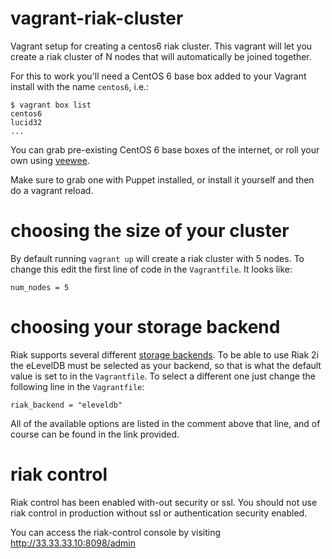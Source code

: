 vagrant-riak-cluster
====================

Vagrant setup for creating a centos6 riak cluster. This vagrant
will let you create a riak cluster of N nodes that will automatically
be joined together.

For this to work you'll need a CentOS 6 base box added
to your Vagrant install with the name `centos6`, i.e.:

    $ vagrant box list
    centos6
    lucid32
    ...

You can grab pre-existing CentOS 6 base boxes of the internet, or roll
your own using [veewee](https://github.com/jedi4ever/veewee/).

Make sure to grab one with Puppet installed, or install it yourself and then do a vagrant reload.

choosing the size of your cluster
=================================

By default running `vagrant up` will create a riak cluster
with 5 nodes. To change this edit the first line of code in
the `Vagrantfile`. It looks like:

    num_nodes = 5

choosing your storage backend
=============================

Riak supports several different [storage backends](http://wiki.basho.com/Storage-Backends.html).
To be able to use Riak 2i the eLevelDB must be selected as your backend,
so that is what the default value is set to in the `Vagrantfile`. To select
a different one just change the following line in the `Vagrantfile`:

    riak_backend = "eleveldb"

All of the available options are listed in the comment above that line,
and of course can be found in the link provided.

riak control
===========================

Riak control has been enabled with-out security or ssl. You should not use riak control in production without ssl or authentication security enabled.

You can access the riak-control console by visiting http://33.33.33.10:8098/admin
